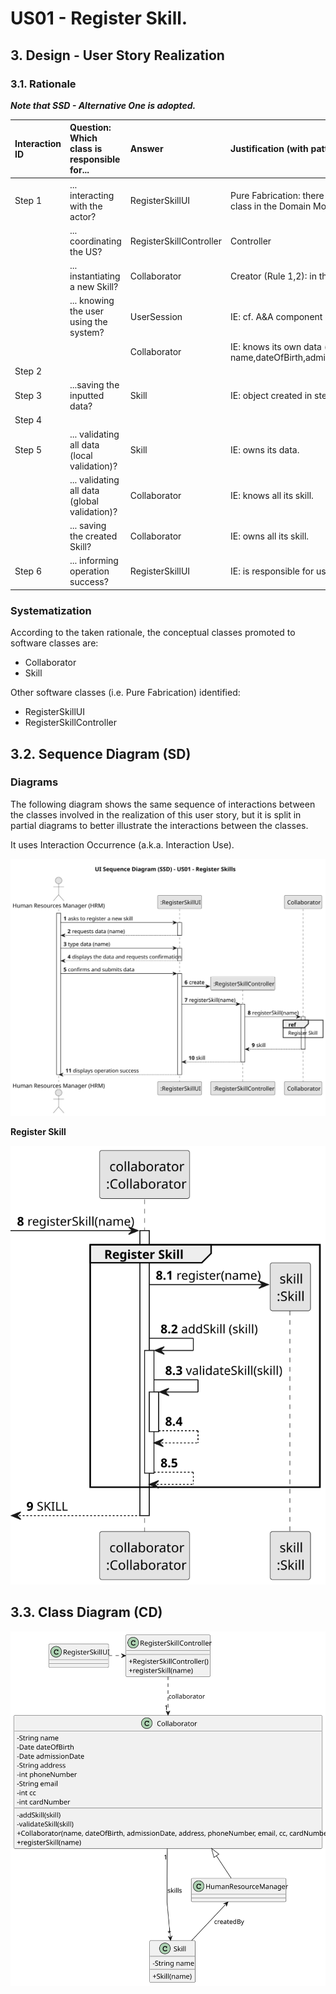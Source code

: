 # US01 - Register Skill.

## 3. Design - User Story Realization 

### 3.1. Rationale

_**Note that SSD - Alternative One is adopted.**_

| Interaction ID | Question: Which class is responsible for...   | Answer                  | Justification (with patterns)                                                                                 |
|:---------------|:----------------------------------------------|:------------------------|:--------------------------------------------------------------------------------------------------------------|
| Step 1  		     | 	... interacting with the actor?              | RegisterSkillUI         | Pure Fabrication: there is no reason to assign this responsibility to any existing class in the Domain Model. |
| 			  		        | 	... coordinating the US?                     | RegisterSkillController | Controller                                                                                                    |
| 			  		        | 	... instantiating a new Skill?               | Collaborator            | Creator (Rule 1,2): in the DM Collaborator has a Skill.                                                       |
| 			  		        | ... knowing the user using the system?        | UserSession             | IE: cf. A&A component documentation.                                                                          |
| 			  		        | 							                                       | Collaborator            | IE: knows its own data (e.g. name,dateOfBirth,admissionDate,address,phoneNumber,email,cc,cardNumber)          |
| Step 2  		     | 							                                       |                         |                                                                                                               |
| Step 3  		     | 	...saving the inputted data?                 | Skill                   | IE: object created in step 1 has its own data.                                                                |
| Step 4  		     | 							                                       |                         |                                                                                                               |              
| Step 5  		     | 	... validating all data (local validation)?  | Skill                   | IE: owns its data.                                                                                            | 
| 			  		        | 	... validating all data (global validation)? | Collaborator            | IE: knows all its skill.                                                                                      | 
| 			  		        | 	... saving the created Skill?                | Collaborator            | IE: owns all its skill.                                                                                       | 
| Step 6  		     | 	... informing operation success?             | RegisterSkillUI         | IE: is responsible for user interactions.                                                                     | 

### Systematization ##

According to the taken rationale, the conceptual classes promoted to software classes are: 

* Collaborator
* Skill

Other software classes (i.e. Pure Fabrication) identified: 

* RegisterSkillUI
* RegisterSkillController


## 3.2. Sequence Diagram (SD)

### Diagrams

The following diagram shows the same sequence of interactions between the classes involved in the realization of this user story, but it is split in partial diagrams to better illustrate the interactions between the classes.

It uses Interaction Occurrence (a.k.a. Interaction Use).

![Sequence Diagram - split](svg/us01-sequence-diagram.svg)

**Register Skill**

![Sequence Diagram - Partial - Register Skill](svg/us01-sequence-diagram-partial-register-skill.svg)

## 3.3. Class Diagram (CD)

![Class Diagram](svg/us01-class-diagram.svg)